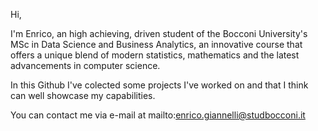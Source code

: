 Hi, 

I'm Enrico, an high achieving, driven student of the Bocconi University's MSc in Data Science and Business Analytics, 
an innovative course that offers a unique blend of modern statistics, mathematics and the latest advancements in computer science.

In this Github I've colected some projects I've worked on and that I think can well showcase my capabilities.

You can contact me via e-mail at mailto:enrico.giannelli@studbocconi.it
